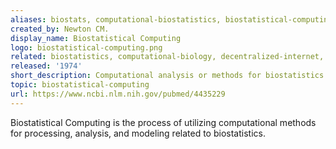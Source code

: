```yaml
---
aliases: biostats, computational-biostatistics, biostatistical-computing
created_by: Newton CM.
display_name: Biostatistical Computing
logo: biostatistical-computing.png
related: biostatistics, computational-biology, decentralized-internet, distributed-biology, BOINC
released: '1974'
short_description: Computational analysis or methods for biostatistics.
topic: biostatistical-computing
url: https://www.ncbi.nlm.nih.gov/pubmed/4435229
---
```

Biostatistical Computing is the process of utilizing computational methods for processing, analysis, and modeling related to biostatistics.

